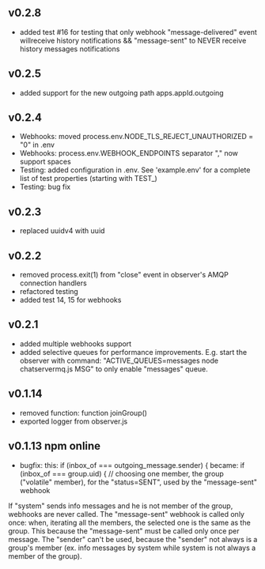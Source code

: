 ## v0.2.8
- added test #16 for testing that only webhook "message-delivered" event willreceive history notifications && "message-sent" to NEVER receive history messages notifications

## v0.2.5
- added support for the new outgoing path apps.appId.outgoing

## v0.2.4
- Webhooks: moved process.env.NODE_TLS_REJECT_UNAUTHORIZED = "0" in .env
- Webhooks: process.env.WEBHOOK_ENDPOINTS separator "," now support spaces
- Testing: added configuration in .env. See 'example.env' for a complete list of test properties (starting with TEST_)
- Testing: bug fix

## v0.2.3
- replaced uuidv4 with uuid

## v0.2.2
- removed process.exit(1) from "close" event in observer's AMQP connection handlers
- refactored testing
- added test 14, 15 for webhooks

## v0.2.1
- added multiple webhooks support
- added selective queues for performance improvements.
E.g. start the observer with command:
  "ACTIVE_QUEUES=messages node chatservermq.js MSG"
to only enable "messages" queue.

## v0.1.14
- removed function: function joinGroup()
- exported logger from observer.js

## v0.1.13 npm online

- bugfix:
this: if (inbox_of === outgoing_message.sender) {
became: if (inbox_of === group.uid) { // choosing one member, the group ("volatile" member), for the "status=SENT", used by the "message-sent" webhook

If "system" sends info messages and he is not member of the group, webhooks are never called.
The "message-sent" webhook is called only once: when, iterating all the members, the selected one is the same as the group.
This because the "message-sent" must be called only once per message. The "sender" can't be used, because the "sender" not always
is a group's member (ex. info messages by system while system is not always a member of the group).
